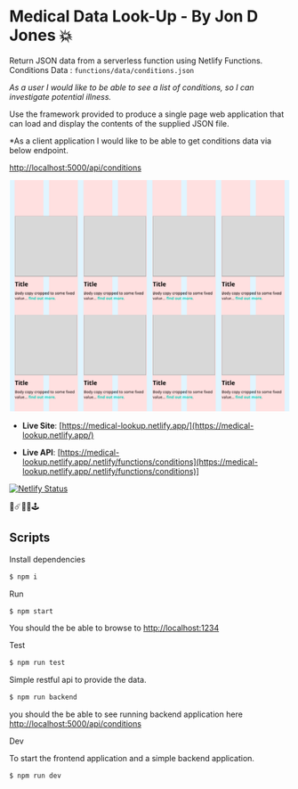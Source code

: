 # Medical Data Look-Up - By Jon D Jones 💥

Return JSON data from a serverless function using Netlify Functions.  Conditions Data : `functions/data/conditions.json`

*As a user I would like to be able to see a list of conditions, so I can investigate potential illness.*

Use the framework provided to produce a single page web application that can load and display the contents of the supplied JSON file.

*As a client application I would like to be able to get conditions data via below endpoint.

[http://localhost:5000/api/conditions](http://localhost:5000/api/conditions)

![Design Guideline](assets/desktop.png)

- **Live Site**: [https://medical-lookup.netlify.app/](https://medical-lookup.netlify.app/)

- **Live API**: [https://medical-lookup.netlify.app/.netlify/functions/conditions](https://medical-lookup.netlify.app/.netlify/functions/conditions)]

[![Netlify Status](https://api.netlify.com/api/v1/badges/0541fecf-7cd8-4d34-9d7c-b4b6d02bcff1/deploy-status)](https://app.netlify.com/sites/medical-lookup/deploys)

👾☄️👻👺🕹️

## Scripts

Install dependencies

```javascript
$ npm i
```

Run

```javascript
$ npm start
```

You should the be able to browse to [http://localhost:1234](http://localhost:1234)

Test

```javascript
$ npm run test
```

Simple restful api to provide the data.

```javascript
$ npm run backend
```

you should the be able to see running backend application here [http://localhost:5000/api/conditions]()

Dev

To start the frontend application and a simple backend application.

```javascript
$ npm run dev
```